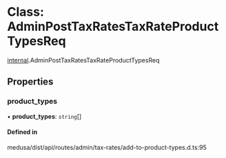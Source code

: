 # Class: AdminPostTaxRatesTaxRateProductTypesReq

[internal](../modules/internal-30.md).AdminPostTaxRatesTaxRateProductTypesReq

## Properties

### product\_types

• **product\_types**: `string`[]

#### Defined in

medusa/dist/api/routes/admin/tax-rates/add-to-product-types.d.ts:95
